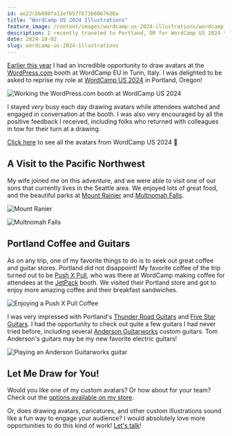 ```yaml
---
id: ae22cbb080fa11efb57f673b60676d6a
title: "WordCamp US 2024 Illustrations"
feature_image: /content/images/wordcamp-us-2024-illustrations/wordcamp-us-2024-illustrations.jpg
description: I recently traveled to Portland, OR for WordCamp US 2024 to draw avatars for Wordpress.com!
date: 2024-10-02
slug: wordcamp-us-2024-illustrations
---
```


[Earlier this year](/wordcamp-eu-2024-illustrations/) I had an incredible opportunity to draw avatars at the [WordPress.com](https://wordpress.com/) booth at WordCamp EU in Turin, Italy. I was delighted to be asked to reprise my role at [WordCamp US 2024](https://us.wordcamp.org/2024/) in Portland, Oregon!

![Working the WordPress.com booth at WordCamp US 2024](/content/images/wordcamp-us-2024-illustrations/wordcamp-david.jpg)

I stayed _very_ busy each day drawing avatars while attendees watched and engaged in conversation at the booth. I was also very encouraged by all the positive feedback I received, including folks who returned with colleagues in tow for their turn at a drawing.

[Click here](https://wordpress.com/wordcamp/avatars/) to see all the avatars from WordCamp US 2024 🤩

## A Visit to the Pacific Northwest

My wife joined me on this adventure, and we were able to visit one of our sons that currently lives in the Seattle area. We enjoyed lots of great food, and the beautiful parks at [Mount Rainier](https://www.nps.gov/mora/index.htm) and [Multnomah Falls](https://www.fs.usda.gov/recarea/crgnsa/recarea/?recid=30026). 

![Mount Ranier](/content/images/wordcamp-us-2024-illustrations/mt-rainier.jpg)

![Multnomah Falls](/content/images/wordcamp-us-2024-illustrations/multnomah-falls.jpg)

## Portland Coffee and Guitars

As on any trip, one of my favorite things to do is to seek out great coffee and guitar stores. Portland did not disappoint! My favorite coffee of the trip turned out to be [Push X Pull](https://pushxpullcoffee.com/), who was there at WordCamp making coffee for attendees at the [JetPack](https://jetpack.com/) booth. We visited their Portland store and got to enjoy more amazing coffee and their breakfast sandwiches.

![Enjoying a Push X Pull Coffee](/content/images/wordcamp-us-2024-illustrations/push-x-pull-coffee.jpg)

I was very impressed with Portland's [Thunder Road Guitars](https://www.thunderroadguitars.com/) and [Five Star Guitars](https://www.fivestarguitars.com/). I had the opportunity to check out quite a few guitars I had never tried before, including several [Anderson Guitarworks](https://www.andersonguitarworks.com/) custom guitars. Tom Anderson's guitars may be my new favorite electric guitars!

![Playing an Anderson Guitarworks guitar](/content/images/wordcamp-us-2024-illustrations/tom-anderson-guitar.jpg)

## Let Me Draw for You!

Would you like one of my custom avatars? Or how about for your team? Check out the [options available on my store](/shop/#commission).

Or, does drawing avatars, caricatures, and other custom illustrations sound like a fun way to engage your audience? I would absolutely love more opportunities to do this kind of work! [Let's talk](mailto:david@reverentgeek.com)!
